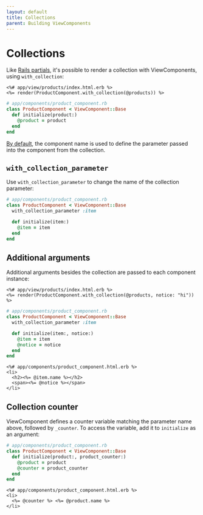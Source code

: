 ```yaml
---
layout: default
title: Collections
parent: Building ViewComponents
---
```


# Collections

Like [Rails partials](https://guides.rubyonrails.org/layouts_and_rendering.html#rendering-collections), it's possible to render a collection with ViewComponents, using `with_collection`:

```erb
<%# app/view/products/index.html.erb %>
<%= render(ProductComponent.with_collection(@products)) %>
```

```ruby
# app/components/product_component.rb
class ProductComponent < ViewComponent::Base
  def initialize(product:)
    @product = product
  end
end
```

[By default](https://github.com/github/view_component/blob/89f8fab4609c1ef2467cf434d283864b3c754473/lib/view_component/base.rb#L249), the component name is used to define the parameter passed into the component from the collection.

## `with_collection_parameter`

Use `with_collection_parameter` to change the name of the collection parameter:

```ruby
# app/components/product_component.rb
class ProductComponent < ViewComponent::Base
  with_collection_parameter :item

  def initialize(item:)
    @item = item
  end
end
```

## Additional arguments

Additional arguments besides the collection are passed to each component instance:

```erb
<%# app/view/products/index.html.erb %>
<%= render(ProductComponent.with_collection(@products, notice: "hi")) %>
```

```ruby
# app/components/product_component.rb
class ProductComponent < ViewComponent::Base
  with_collection_parameter :item

  def initialize(item:, notice:)
    @item = item
    @notice = notice
  end
end
```

```erb
<%# app/components/product_component.html.erb %>
<li>
  <h2><%= @item.name %></h2>
  <span><%= @notice %></span>
</li>
```

## Collection counter

ViewComponent defines a counter variable matching the parameter name above, followed by `_counter`. To access the variable, add it to `initialize` as an argument:

```ruby
# app/components/product_component.rb
class ProductComponent < ViewComponent::Base
  def initialize(product:, product_counter:)
    @product = product
    @counter = product_counter
  end
end
```

```erb
<%# app/components/product_component.html.erb %>
<li>
  <%= @counter %> <%= @product.name %>
</li>
```
